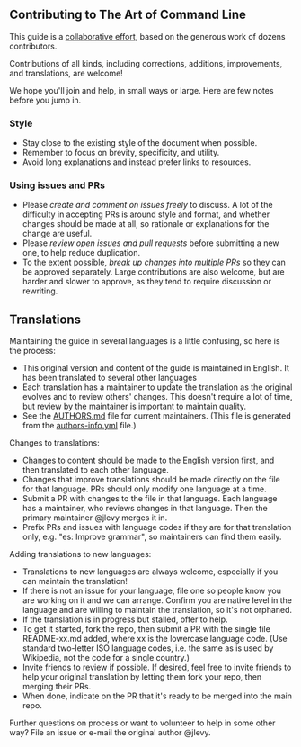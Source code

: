 ## Contributing to The Art of Command Line

This guide is a [collaborative effort](AUTHORS.md), based on the generous work of dozens contributors.

Contributions of all kinds, including corrections, additions, improvements, and translations, are welcome!

We hope you'll join and help, in small ways or large.
Here are few notes before you jump in.

### Style

- Stay close to the existing style of the document when possible.
- Remember to focus on brevity, specificity, and utility.
- Avoid long explanations and instead prefer links to resources.

### Using issues and PRs

- Please *create and comment on issues freely* to discuss. A lot of the difficulty in accepting PRs is around style and format, and whether changes should be made at all, so rationale or explanations for the change are useful.
- Please *review open issues and pull requests* before submitting a new one, to help reduce duplication.
- To the extent possible, *break up changes into multiple PRs* so they can be approved separately. Large contributions are also welcome, but are harder and slower to approve, as they tend to require discussion or rewriting.

## Translations

Maintaining the guide in several languages is a little confusing, so here is the process:

- This original version and content of the guide is maintained in English. It has been translated to several other languages
- Each translation has a maintainer to update the translation as the original evolves and to review others' changes. This doesn't require a lot of time, but review by the maintainer is important to maintain quality.
- See the [AUTHORS.md](AUTHORS.md) file for current maintainers. (This file is generated from the [authors-info.yml](admin/authors-info.yml) file.)

Changes to translations:

- Changes to content should be made to the English version first, and then translated to each other language.
- Changes that improve translations should be made directly on the file for that language. PRs should only modify one language at a time.
- Submit a PR with changes to the file in that language. Each language has a maintainer, who reviews changes in that language. Then the primary maintainer @jlevy merges it in.
- Prefix PRs and issues with language codes if they are for that translation only, e.g. "es: Improve grammar", so maintainers can find them easily.

Adding translations to new languages:

- Translations to new languages are always welcome, especially if you can maintain the translation!
- If there is not an issue for your language, file one so people know you are working on it and we can arrange. Confirm you are native level in the language and are willing to maintain the translation, so it's not orphaned.
- If the translation is in progress but stalled, offer to help.
- To get it started, fork the repo, then submit a PR with the single file README-xx.md added, where xx is the lowercase language code. (Use standard two-letter ISO language codes, i.e. the same as is used by Wikipedia, not the code for a single country.)
- Invite friends to review if possible. If desired, feel free to invite friends to help your original translation by letting them fork your repo, then merging their PRs.
- When done, indicate on the PR that it's ready to be merged into the main repo.

Further questions on process or want to volunteer to help in some other way?
File an issue or e-mail the original author @jlevy.
